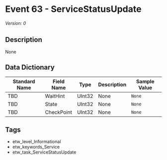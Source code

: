 # Event 63 - ServiceStatusUpdate
###### Version: 0

## Description
None

## Data Dictionary
|Standard Name|Field Name|Type|Description|Sample Value|
|---|---|---|---|---|
|TBD|WaitHint|UInt32|None|`None`|
|TBD|State|UInt32|None|`None`|
|TBD|CheckPoint|UInt32|None|`None`|

## Tags
* etw_level_Informational
* etw_keywords_Service
* etw_task_ServiceStatusUpdate